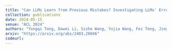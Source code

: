 ```yaml
---
title: "Can LLMs Learn from Previous Mistakes? Investigating LLMs' Errors to Boost for Reasoning"
collection: publications
date: 2024-05-15
venue: "ACL 2024"
authors: "Yongqi Tong, Dawei Li, Sizhe Wang, Yujia Wang, Fei Teng, Jingbo Shang"
arxiv: "https://arxiv.org/abs/2403.20046"
codeurl:
---
```

